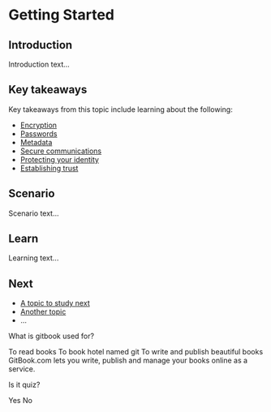 # Getting Started
## Introduction
Introduction text...

## Key takeaways
Key takeaways from this topic include learning about the following:
- [Encryption](en/topics/understand-4-digisec/1-encryption/1-intro.md)
- [Passwords](en/topics/understand-4-digisec/2-passwords/1-intro.md)
- [Metadata](en/topics/understand-4-digisec/3-metadata/1-intro.md)
- [Secure communications](en/topics/understand-4-digisec/4-secure-communications/1-intro.md)
- [Protecting your identity](en/topics/understand-4-digisec/5-protect-identity/1-intro.md)
- [Establishing trust](en/topics/understand-4-digisec/6-trust/1-intro.md)

## Scenario
Scenario text...

## Learn
Learning text...

## Next
 * [A topic to study next](en/topics/_topic/_unit/index.md)
 * [Another topic](en/topics/_topic/_unit/index.md)
 * ...

<quiz name="Gitbook Quiz">
    <question multiple>
        <p>What is gitbook used for?</p>
        <answer correct>To read books</answer>
        <answer>To book hotel named git</answer>
        <answer correct>To write and publish beautiful books</answer>
        <explanation>GitBook.com lets you write, publish and manage your books online as a service.</explanation>
    </question>
    <question>
        <p>Is it quiz?</p>
        <answer correct>Yes</answer>
        <answer>No</answer>
    </question>
</quiz>


